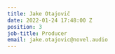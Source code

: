 ```yaml
---
title: Jake Otajovič
date: 2022-01-24 17:48:00 Z
position: 3
job-title: Producer
email: jake.otajovic@novel.audio
---
```



